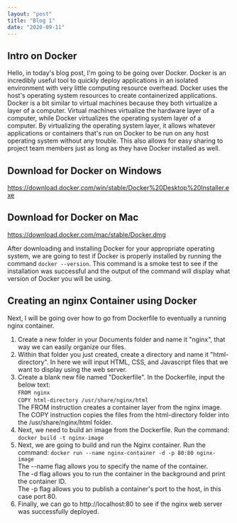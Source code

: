 ```yaml
---
layout: "post"
title: "Blog 1"
date: "2020-09-11"
---
```


## Intro on Docker
Hello, in today's blog post, I'm going to be going over Docker. Docker is an incredibly useful tool to quickly deploy applications in an isolated environment with very little computing resource overhead. Docker uses the host's operating system resources to create containerized applications. Docker is a bit similar to virtual machines because they both virtualize a layer of a computer. Virtual machines virtualize the hardware layer of a computer, while Docker virtualizes the operating system layer of a computer. By virtualizing the operating system layer, it allows whatever applications or containers that's run on Docker to be run on any host operating system without any trouble. This also allows for easy sharing to project team members just as long as they have Docker installed as well.

## Download for Docker on Windows
https://download.docker.com/win/stable/Docker%20Desktop%20Installer.exe

## Download for Docker on Mac
https://download.docker.com/mac/stable/Docker.dmg

After downloading and installing Docker for your appropriate operating system, we are going to test if Docker is properly installed by running the command `docker --version`. This command is a smoke test to see if the installation was successful and the output of the command will display what version of Docker you will be using.

## Creating an nginx Container using Docker
Next, I will be going over how to go from Dockerfile to eventually a running nginx container. 
1. Create a new folder in your Documents folder and name it "nginx", that way we can easily organize our files.
2. Within that folder you just created, create a directory and name it "html-directory". In here we will input HTML, CSS, and Javascript files that we want to display using the web server.
3. Create a blank new file named "Dockerfile". In the Dockerfile, input the below text:  
    `FROM nginx`  
    `COPY html-directory /usr/share/nginx/html`  
    The FROM instruction creates a container layer from the nginx image.  
    The COPY instruction copies the files from the html-directory folder into the /usr/share/nginx/html folder.
4. Next, we need to build an image from the Dockerfile. Run the command: `docker build -t nginx-image`
5. Next, we are going to build and run the Nginx container. Run the command: `docker run --name nginx-container -d -p 80:80 nginx-image`  
The --name flag allows you to specify the name of the container.  
The -d flag allows you to run the container in the background and print the container ID.  
The -p flag allows you to publish a container's port to the host, in this case port 80.
6. Finally, we can go to http://localhost:80 to see if the nginx web server was successfully deployed.
